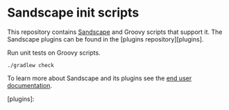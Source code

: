 # Sandscape init scripts

This repository contains [Sandscape][ss] and Groovy scripts that support it.
The Sandscape plugins can be found in the [plugins repository][plugins].

Run unit tests on Groovy scripts.

    ./gradlew check

To learn more about Sandscape and its plugins see the [end user
documentation][docs].

[docs]: https://github.com/sandscape/documentation
[ss]: https://github.com/sandscape/sandscape
[plugins]: 
